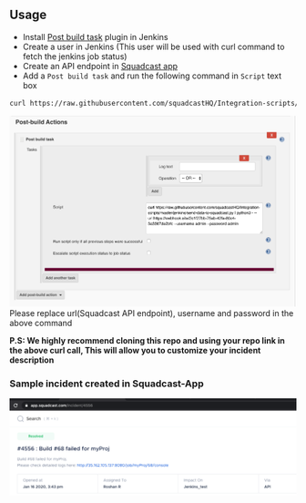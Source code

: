 
## Usage
+ Install [Post build task](https://wiki.jenkins.io/display/JENKINS/Post+build+task) plugin in Jenkins 
+ Create a user in Jenkins (This user will be used with curl command to fetch the jenkins job status)
+ Create an API endpoint in [Squadcast app](https://support.squadcast.com/docs/api)  
+ Add a `Post build task` and run the following command in `Script` text box
```sh
curl https://raw.githubusercontent.com/squadcastHQ/Integration-scripts/master/jenkins/send-data-to-squadcast.py | python3 - --url https://api.squadcast.com/v1/incidents/jenkins/c56a30a7a282321a53c5a94bb2085c24e721bc55 --username *yourusername* --password *enterpassword*
```
![Image](assets/jenkins_post_build_step.png)
Please replace url(Squadcast API endpoint), username and password in the above command

__P.S: We highly recommend cloning this repo and using your repo link in the above curl call, This will allow you to customize your incident description__

### Sample incident created in Squadcast-App
![Image](assets/sample_incident.png)